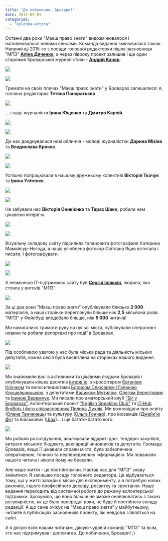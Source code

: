 ```yaml
---
title: "До побачення, Бровари!"
date: 2017-09-01
categories: 
  - "kolonka-avtora"
---
```


Останні два роки "Маєш право знати" видозмінювалося і наповнювалося новими сенсами. Команда видання змінювалася також. Наприкінці 2015-го з посади головної редакторки пішла засновниця "МПЗ" [**Аліна Дяченко**](https://mpz.brovary.org/alina-dyachenko-zhurnalistika-dlya-mene-tse-sposib-zminiti-svit-i-chinovnikiv/), а через півроку проект залишив і ще один старожил броварської журналістики - [**Андрій Качор**](https://mpz.brovary.org/andriy-kachor-dlya-mene-zhurnalistika-tse-instrument-u-borotbi-za-spravedlivist/).

[![](https://mpz.brovary.org/wp-content/uploads/2017/09/12341353_1085997878090995_4747460443686081515_n.jpg)](https://mpz.brovary.org/wp-content/uploads/2017/09/12341353_1085997878090995_4747460443686081515_n.jpg)

[![](https://mpz.brovary.org/wp-content/uploads/2017/09/14089133_1267335226623418_8197395753221588561_n.jpg)](https://mpz.brovary.org/wp-content/uploads/2017/09/14089133_1267335226623418_8197395753221588561_n.jpg)

Тримати на своїх плечах "Маєш право знати" у Броварах залишилися: я, головна редакторка **Тетяна Панкратьєва**

[![](https://mpz.brovary.org/wp-content/uploads/2017/09/17155571_1127113974081820_5795674976367228069_n.jpg)](https://mpz.brovary.org/wp-content/uploads/2017/09/17155571_1127113974081820_5795674976367228069_n.jpg)

... і наші журналісти **Ірина Ющенко** та **Дмитро Карпій**.

[![](https://mpz.brovary.org/wp-content/uploads/2017/09/21268725_1375580079207556_276610727_n.jpg)](https://mpz.brovary.org/wp-content/uploads/2017/09/21268725_1375580079207556_276610727_n.jpg)

[![](https://mpz.brovary.org/wp-content/uploads/2017/09/13096121_1004087313000692_6039516915619692285_n.jpg)](https://mpz.brovary.org/wp-content/uploads/2017/09/13096121_1004087313000692_6039516915619692285_n.jpg)

До нас доєднувалися нові обличчя - молоді журналістки **Дарина Мізіна** та **Владислава Крокос**.

[![](https://mpz.brovary.org/wp-content/uploads/2017/09/15823119_1828523937365608_5869728095646280756_n.jpg)](https://mpz.brovary.org/wp-content/uploads/2017/09/15823119_1828523937365608_5869728095646280756_n.jpg)

[![](https://mpz.brovary.org/wp-content/uploads/2017/09/16996135_411828505835201_750315268034629375_n.jpg)](https://mpz.brovary.org/wp-content/uploads/2017/09/16996135_411828505835201_750315268034629375_n.jpg)

Успішно попрацювали в нашому дружньому колективі **Вікторія Ткачук** та **Ірина Улітенко**.

[![](https://mpz.brovary.org/wp-content/uploads/2017/09/12241644_1625480454340987_3992121589042870511_n.jpg)](https://mpz.brovary.org/wp-content/uploads/2017/09/12241644_1625480454340987_3992121589042870511_n.jpg)

[![](https://mpz.brovary.org/wp-content/uploads/2017/09/13775543_1079760695435896_9138038083246565957_n.jpg)](https://mpz.brovary.org/wp-content/uploads/2017/09/13775543_1079760695435896_9138038083246565957_n.jpg)

Не забували нас **Вікторія Оникієнко** та **Тарас Шако**, робили нам цікавезні інтерв'ю.

[![](https://mpz.brovary.org/wp-content/uploads/2017/09/13339628_937210716377558_402628795861397828_n.jpg)](https://mpz.brovary.org/wp-content/uploads/2017/09/13339628_937210716377558_402628795861397828_n.jpg)

[![](https://mpz.brovary.org/wp-content/uploads/2017/09/12208285_913476285355823_4706925826168203215_n.jpg)](https://mpz.brovary.org/wp-content/uploads/2017/09/12208285_913476285355823_4706925826168203215_n.jpg)

Візуальну складову сайту підсилила талановита фотографиня Катерина Мамайсур-Негода, а наша улюблена фотокор Світлана Яцив встигала і писати, і фотографувати.

[![](https://mpz.brovary.org/wp-content/uploads/2017/09/17952985_10210874777043210_8386391775237643365_n.jpg)](https://mpz.brovary.org/wp-content/uploads/2017/09/17952985_10210874777043210_8386391775237643365_n.jpg)

[![](https://mpz.brovary.org/wp-content/uploads/2017/09/12924371_1040112342711611_8357181079770101719_n.jpg)](https://mpz.brovary.org/wp-content/uploads/2017/09/12924371_1040112342711611_8357181079770101719_n.jpg)

А незмінною IT-підтримкою сайту був [**Сергій Іллюхін**](https://mpz.brovary.org/sergiy-illyuhin-ya-buv-pershoyu-lyudinoyu-v-brovarah-hto-podav-zapit-na-informatsiyu/), людина, яка стояла у витоків "МПЗ".

[![](https://mpz.brovary.org/wp-content/uploads/2017/09/14992027_10210861647359006_1059173945305065299_n.jpg)](https://mpz.brovary.org/wp-content/uploads/2017/09/14992027_10210861647359006_1059173945305065299_n.jpg)

За ці два роки "Маєш право знати" опублікувало близько **2 000** матеріалів, а наші сторінки переглянули більше ніж **2,5** мільйона разів. "МПЗ" у Фейсбуці вподобало більше, ніж **5 000** читачів!

Ми намагалися тримати руку на пульсі міста, публікували оперативні новини та робили репортажі про події в Броварах.

[![](https://mpz.brovary.org/wp-content/uploads/2016/08/den-nezalezhnosti-2016-100.jpg)](https://mpz.brovary.org/wp-content/uploads/2016/08/den-nezalezhnosti-2016-100.jpg)

Під особливою увагою у нас була міська рада та діяльність міських депутатів, кожна сесія була висвітлена на сторінках нашого видання.

[![](https://mpz.brovary.org/wp-content/uploads/2017/09/12342802_792932190833335_7583505793027200714_n.jpg)](https://mpz.brovary.org/wp-content/uploads/2017/09/12342802_792932190833335_7583505793027200714_n.jpg)

Ми знайомили вас із активними та цікавими людьми Броварів і опублікували кілька десятків [інтерв'ю](https://mpz.brovary.org/action/interview/): з кросфітером [Євгенієм Клочком](https://mpz.brovary.org/yevgenij-klochok-z-mogo-zalu-shhe-nihto-ne-povernuvsya-fitnes-tsentriv-foto/) та велосипедистами [Борисом Слюсарем і Галиною Крушельницькою](https://mpz.brovary.org/borys-slyusar-ta-galyna-krushelnytska-pochaty-zhyty-aktyvno-nikoly-ne-pizno-foto-video/), з депутатами [Вадимом Мутилом](https://mpz.brovary.org/deputat-vadym-mutylo-pozafraktsijnyj-u-radi-voyin/), [Олегом Берестовим](https://mpz.brovary.org/deputat-u-21-rik-oleg-berestovyj-navazhytys-dosyagty/) та [Іриною Веремчук](https://mpz.brovary.org/iryna-veremchuk-deputatstvo-bez-golosnyh-obitsyanok-ale-z-konkretnoyu-metoyu/). Ми писали про аматорський клуб ["Біг у Броварах",](https://mpz.brovary.org/amatorskyj-bigovyj-klub-u-brovarah-nedilni-probizhky-ta-marafony-foto/) волонтерський проект ["English Speaking Club"](https://mpz.brovary.org/volonterskyj-proekt-english-speaking-club-hochemo-dilytysya-svoyimy-znannyamy-ta-nadyhaty-lyudej-vchyty-anglijsku/) та [IT-Hub BroBots і його співзасновника Пилипа Духлія](https://mpz.brovary.org/pylyp-duhlij-ya-namagayusya-daty-lyudyam-shans/). Ми розповідали про освіту ([Олена Танчинець](https://mpz.brovary.org/olena-tanchynets-dytyna-z-narodzhennya-osobystist-treba-stavytysya-neyi-z-povagoyu/)) та культуру ([Ольга Гончар](https://mpz.brovary.org/olga-gonchar-brovary-tse-bilshe-nizh-spalnyj-rajon-kyyeva/)), про іноземців ([Джейк'ю Фу](https://mpz.brovary.org/iz-syngapuru-brovariv-za-kohannyam-robotoyu-istoriya-dzhejk-yu-fu/)) та військових ([Шах](https://mpz.brovary.org/shah-navit-putin-znaye-shho-take-11-j-bataljon-foto/))... і ще багато-багато кого.

[![](https://mpz.brovary.org/wp-content/uploads/2017/09/18-1.jpg)](https://mpz.brovary.org/wp-content/uploads/2017/09/18-1.jpg)

Ми робили розслідування, аналізували відкриті дані, тендерні закупівлі, витрати міського бюджету, декларації чиновників та депутатів. Громада Броварів, якщо її цікавили справи міста, була забезпечена оперативною, точною та неупередженою інформацією. Ми поважали нашого читача і ніколи йому не брехали.

Але наше життя - це постійні зміни. Настав час для "МПЗ" знову змінитися. Я залишаю посаду головного редактора. Це відбувається тому, що у житті завжди є місце для експерименту, а я потребую нових викликів, іншого професійного досвіду, розвитку та зростання. Наше видання переходить від системної роботи до режиму волонтерської підтримки. Зрозуміло, що воно більше не зможе оновлюватись з такою регулярністю, як це було попередні роки, не буде й постійного складу редакції. А що саме очікує на “Маєш право знати” у майбутньому, читайте в публікаціях засновників проекту, які невдовзі з’являться на сайті.

А я дякую всім нашим читачам, дякую чудовій команді "МПЗ" та всім, хто нас підтримував і допомагав. До побачення, Бровари! ;)
